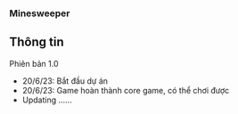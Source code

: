 ### Minesweeper


## Thông tin

Phiên bản 1.0
- 20/6/23: Bắt đầu dự án
- 20/6/23: Game hoàn thành core game, có thể chơi được
- Updating ......

